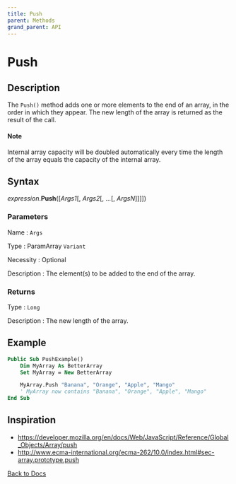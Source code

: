 ```yaml
---
title: Push
parent: Methods
grand_parent: API
---
```


# Push

## Description
The `Push()` method adds one or more elements to the end of an array, in the order in which they appear. The new length of the array is returned as the result of the call.

#### Note
Internal array capacity will be doubled automatically every time the length of the array equals the capacity of the internal array.

## Syntax

*expression*.**Push**([*Args1*[, *Args2*[, ...[, *ArgsN*]]]])

### Parameters

Name
: `Args`

Type
: ParamArray `Variant`

Necessity
: Optional

Description
: The element(s) to be added to the end of the array.

### Returns

Type
: `Long`

Description
: The new length of the array.

## Example

```vb
Public Sub PushExample()
    Dim MyArray As BetterArray
    Set MyArray = New BetterArray

    MyArray.Push "Banana", "Orange", "Apple", "Mango"
    ' MyArray now contains "Banana", "Orange", "Apple", "Mango"
End Sub
```

## Inspiration
* <https://developer.mozilla.org/en/docs/Web/JavaScript/Reference/Global_Objects/Array/push>
* <http://www.ecma-international.org/ecma-262/10.0/index.html#sec-array.prototype.push>


[Back to Docs](https://senipah.github.io/VBA-Better-Array/)

